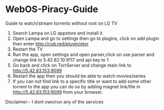 # WebOS-Piracy-Guide
Guide to watch/stream torrents without root on LG TV

1. Search Lampa on LG appstore and install it.
2. Open Lampa and go to settings then go to plugins, click on add plugin then enter http://cub.red/plugin/etor
3. Restart the TV
4. Run the app, open settings and open parser,click on use parser and change link to 5.42.82.10:9117 and api key to 1
5. Go back and click on TorrServer and change main link to http://5.42.83.153:9099
6. Restart the app then you should be able to watch movies/series
7. If you can not find link to a specific title or want to add some other torrent to the app you  can do so by adding magnet link/file in http://5.42.83.153:9099 from your browser.



Disclaimer:- I dont own/run any of the services
